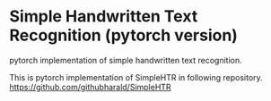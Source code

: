 # Simple Handwritten Text Recognition (pytorch version)
pytorch implementation of simple handwritten text recognition.

This is pytorch implementation of SimpleHTR in following repository.
https://github.com/githubharald/SimpleHTR
